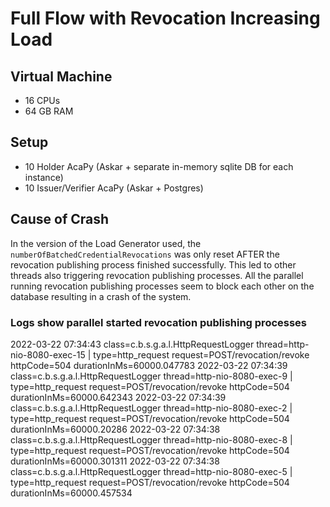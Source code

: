 # Full Flow with Revocation Increasing Load

## Virtual Machine
- 16 CPUs
- 64 GB RAM

## Setup
- 10 Holder AcaPy (Askar + separate in-memory sqlite DB for each instance)
- 10 Issuer/Verifier AcaPy (Askar + Postgres)   

## Cause of Crash
In the version of the Load Generator used, the `numberOfBatchedCredentialRevocations` was only reset AFTER the revocation publishing process finished successfully. This led to other threads also triggering revocation publishing processes. All the parallel running revocation publishing processes seem
to block each other on the database resulting in a crash of the system.

### Logs show parallel started revocation publishing processes
2022-03-22 07:34:43	class=c.b.s.g.a.l.HttpRequestLogger thread=http-nio-8080-exec-15 | type=http_request request=POST/revocation/revoke httpCode=504 durationInMs=60000.047783 
2022-03-22 07:34:39	class=c.b.s.g.a.l.HttpRequestLogger thread=http-nio-8080-exec-9 | type=http_request request=POST/revocation/revoke httpCode=504 durationInMs=60000.642343 
2022-03-22 07:34:39	class=c.b.s.g.a.l.HttpRequestLogger thread=http-nio-8080-exec-2 | type=http_request request=POST/revocation/revoke httpCode=504 durationInMs=60000.20286 
2022-03-22 07:34:38	class=c.b.s.g.a.l.HttpRequestLogger thread=http-nio-8080-exec-8 | type=http_request request=POST/revocation/revoke httpCode=504 durationInMs=60000.301311 
2022-03-22 07:34:38	class=c.b.s.g.a.l.HttpRequestLogger thread=http-nio-8080-exec-5 | type=http_request request=POST/revocation/revoke httpCode=504 durationInMs=60000.457534